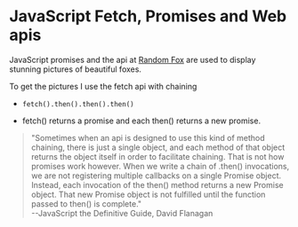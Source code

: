 # JavaScript Fetch, Promises and Web apis

JavaScript promises and the api at [Random Fox](https://randomfox.ca/floof) are used to display stunning pictures of beautiful foxes.

To get the pictures I use the fetch api with chaining   
  * ```fetch().then().then().then()```

  * fetch() returns a promise and each then() returns a new promise.   

> "Sometimes when an api is designed to use this kind of method chaining, there is just a single object, and each method of that object returns the object itself in order to facilitate chaining. That is not how promises work however. When we write a chain of .then() invocations, we are not registering multiple callbacks on a single Promise object. Instead, each invocation of the then() method returns a new Promise object. That new Promise object is not fulfilled until the function passed to then() is complete."  
--JavaScript the Definitive Guide, David Flanagan





